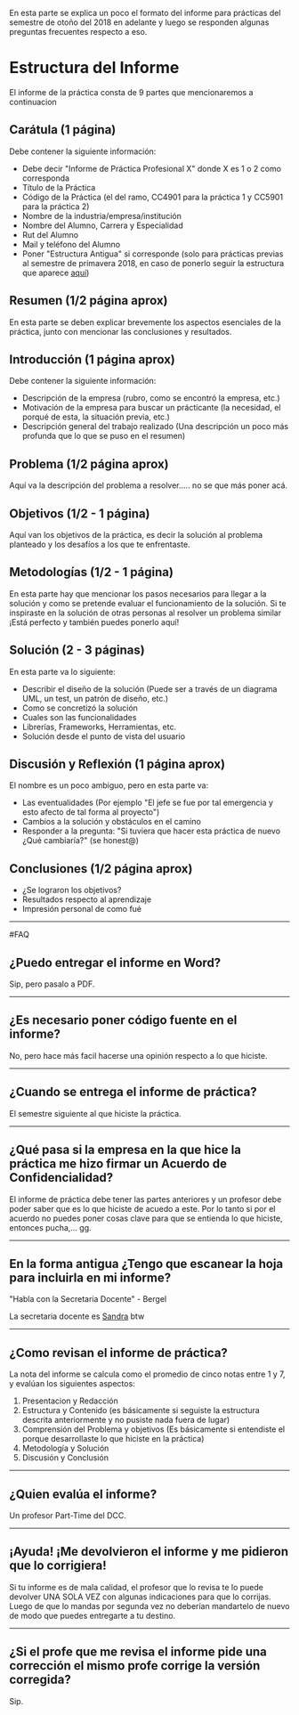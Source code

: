 En esta parte se explica un poco el formato del informe para prácticas del semestre de otoño del 2018 en adelante y luego se responden algunas preguntas frecuentes respecto a eso.

# Estructura del Informe

El informe de la práctica consta de 9 partes que mencionaremos a continuacion

## Carátula (1 página)

Debe contener la siguiente información:

* Debe decir "Informe de Práctica Profesional X" donde X es 1 o 2 como corresponda
* Título de la Práctica
* Código de la Práctica (el del ramo, CC4901 para la práctica 1 y CC5901 para la práctica 2)
* Nombre de la industria/empresa/institución
* Nombre del Alumno, Carrera y Especialidad
* Rut del Alumno
* Mail y teléfono del Alumno
* Poner "Estructura Antigua" si corresponde (solo para prácticas previas al semestre de primavera 2018, en caso de ponerlo seguir la estructura que aparece [aquí](https://www.dcc.uchile.cl/practicas))

## Resumen (1/2 página aprox)

En esta parte se deben explicar brevemente los aspectos esenciales de la práctica, junto con mencionar las conclusiones y resultados.

## Introducción (1 página aprox)

Debe contener la siguiente información:

* Descripción de la empresa (rubro, como se encontró la empresa, etc.)
* Motivación de la empresa para buscar un prácticante (la necesidad, el porqué de esta, la situación previa, etc.)
* Descripción general del trabajo realizado (Una descripción un poco más profunda que lo que se puso en el resumen)

## Problema (1/2 página aprox)

Aquí va la descripción del problema a resolver..... no se que más poner acá.

## Objetivos (1/2 - 1 página)

Aquí van los objetivos de la práctica, es decir la solución al problema planteado y los desafíos a los que te enfrentaste.

## Metodologías (1/2 - 1 página)

En esta parte hay que mencionar los pasos necesarios para llegar a la solución y como se pretende evaluar el funcionamiento de la solución. Si te inspiraste en la solución de otras personas al resolver un problema similar ¡Está perfecto y también puedes ponerlo aquí!

## Solución (2 - 3 páginas)

En esta parte va lo siguiente:

* Describir el diseño de la solución (Puede ser a través de un diagrama UML, un test, un patrón de diseño, etc.)
* Como se concretizó la solución
* Cuales son las funcionalidades
* Librerías, Frameworks, Herramientas, etc.
* Solución desde el punto de vista del usuario

## Discusión y Reflexión (1 página aprox)

El nombre es un poco ambiguo, pero en esta parte va:

* Las eventualidades (Por ejemplo "El jefe se fue por tal emergencia y esto afecto de tal forma al proyecto")
* Cambios a la solución y obstáculos en el camino
* Responder a la pregunta: "Si tuviera que hacer esta práctica de nuevo ¿Qué cambiaría?" (se honest@)

## Conclusiones (1/2 página aprox)

* ¿Se lograron los objetivos?
* Resultados respecto al aprendizaje
* Impresión personal de como fué

---

#FAQ

## ¿Puedo entregar el informe en Word?

Sip, pero pasalo a PDF.

---

## ¿Es necesario poner código fuente en el informe?

No, pero hace más facil hacerse una opinión respecto a lo que hiciste.

---

## ¿Cuando se entrega el informe de práctica?

El semestre siguiente al que hiciste la práctica.

---

## ¿Qué pasa si la empresa en la que hice la práctica me hizo firmar un Acuerdo de Confidencialidad?

El informe de práctica debe tener las partes anteriores y un profesor debe poder saber que es lo que hiciste de acuedo a este. Por lo tanto si por el acuerdo no puedes poner cosas clave para que se entienda lo que hiciste, entonces pucha,... gg.

---

## En la forma antigua ¿Tengo que escanear la hoja para incluirla en mi informe?

"Habla con la Secretaria Docente" - Bergel

La secretaria docente es [Sandra](https://faq.cadcc.cl/es/latest/NPCs%20Importantes/) btw

---

## ¿Como revisan el informe de práctica?

La nota del informe se calcula como el promedio de cinco notas entre 1 y 7, y evalúan los siguientes aspectos:

1. Presentacion y Redacción
2. Estructura y Contenido (es básicamente si seguiste la estructura descrita anteriormente y no pusiste nada fuera de lugar)
3. Comprensión del Problema y objetivos (Es básicamente si entendiste el porque desarrollaste lo que hiciste en la práctica)
4. Metodología y Solución
5. Discusión y Conclusión

---

## ¿Quien evalúa el informe?

Un profesor Part-Time del DCC.

---

## ¡Ayuda! ¡Me devolvieron el informe y me pidieron que lo corrigiera!

Si tu informe es de mala calidad, el profesor que lo revisa te lo puede devolver UNA SOLA VEZ con algunas indicaciones para que lo corrijas. Luego de que lo mandas por segunda vez no deberían mandartelo de nuevo de modo que puedes entregarte a tu destino.

---

## ¿Si el profe que me revisa el informe pide una corrección el mismo profe corrige la versión corregida?

Sip. 












